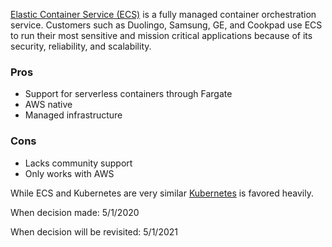 [Elastic Container Service (ECS)](https://aws.amazon.com/ecs/) is a fully managed container orchestration service. Customers such as Duolingo, Samsung, GE, and Cookpad use ECS to run their most sensitive and mission critical applications because of its security, reliability, and scalability.

### Pros
* Support for serverless containers through Fargate
* AWS native
* Managed infrastructure

### Cons
* Lacks community support
* Only works with AWS

While ECS and Kubernetes are very similar [Kubernetes]() is favored heavily.

When decision made: 5/1/2020

When decision will be revisited: 5/1/2021